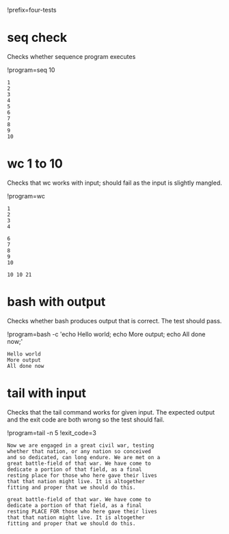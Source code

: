 !prefix=four-tests

# seq check
Checks whether sequence program executes

!program=seq 10

```output
1
2
3
4
5
6
7
8
9
10
```

# wc 1 to 10
Checks that wc works with input; should fail as the input is slightly
mangled.

!program=wc
```input
1
2
3
4

6
7
8
9
10
```

```output
10 10 21
```

# bash with output
Checks whether bash produces output that is correct. The test should
pass.

!program=bash -c 'echo Hello world; echo More output; echo All done now;'

```output
Hello world
More output
All done now
```

# tail with input
Checks that the tail command works for given input. The expected
output and the exit code are both wrong so the test should fail.

!program=tail -n 5
!exit_code=3

```input
Now we are engaged in a great civil war, testing
whether that nation, or any nation so conceived
and so dedicated, can long endure. We are met on a
great battle-field of that war. We have come to
dedicate a portion of that field, as a final
resting place for those who here gave their lives
that that nation might live. It is altogether
fitting and proper that we should do this.
```

```output
great battle-field of that war. We have come to
dedicate a portion of that field, as a final
resting PLACE FOR those who here gave their lives
that that nation might live. It is altogether
fitting and proper that we should do this.
```
